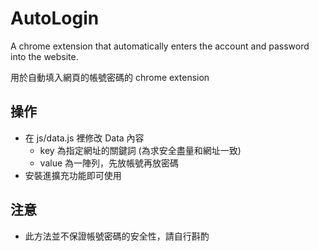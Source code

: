# AutoLogin

A chrome extension that automatically enters the account and password into the website.

用於自動填入網頁的帳號密碼的 chrome extension

## 操作
- 在 js/data.js 裡修改 Data 內容
  + key 為指定網址的關鍵詞 (為求安全盡量和網址一致)
  + value 為一陣列，先放帳號再放密碼
- 安裝進擴充功能即可使用

## 注意
- 此方法並不保證帳號密碼的安全性，請自行斟酌
